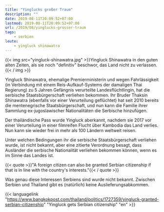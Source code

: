 ```yaml
---
title: "Yinglucks großer Traum"
description: ""
date: 2019-08-11T20:09:52+07:00
lastmod: 2019-08-11T20:09:52+07:00
url: /2019/08/yinglucks-grosser-traum
tags:
    - serbien
leute:
    - yingluck shinawatra
---
```


{{< img src="yingluck-shinawatra.jpg" >}}Yingluck Shinawatra in den guten alten Zeiten, als sie noch "definitiv" beschwor, das Land nicht zu verlassen.{{< / img >}}

Yingluck Shinawatra, ehemalige Premierministerin und wegen Fahrl&auml;ssigkeit (in Verbindung mit einem Reis-Aufkauf-Systems der damaligen Thai Regierung) zu 5 Jahren Gef&auml;ngnis verurteilte Landesfl&uuml;chtlingin, hat die serbische Staatsb&uuml;rgerschaft verliehen bekommen. Ihr Bruder Thaksin Shinawatra (ebenfalls vor einer Verurteilung gefl&uuml;chtet) hat seit 2010 bereits die mentenegrische Staatsb&uuml;rgerschaft, und nun kann die Familie ihrer Sammlung ex-jugoslawischer Nationalit&auml;ten die Serbische hinzuf&uuml;gen. 

Der thail&auml;ndische Pass wurde Yingluck aberkannt, nachdem sie 2017 vor einer Verurteilung in einer filmreifen Flucht &uuml;ber Kambodia das Land verlies. Nun kann sie wieder frei in mehr als 100 L&auml;ndern weltweit reisen.

Unter welchen Bedingungen ihr die serbische Staatsb&uuml;rgerschaft verliehen wurde, ist nicht bekannt, aber eine zitierte Verordnung besagt, dass Ausl&auml;nder die serbische Nationalit&auml;t verliehen bekommen k&ouml;nnen, wenn es im Sinne das Landes ist.

<!--lint disable write-good-->
{{< quote >}}"A foreign citizen can also be granted Serbian citizenship if that is in line with the country's interests."{{< / quote >}}
<!--lint enable write-good-->

Was genau diese Interessen Serbiens sind wurde nicht bekannt. Zwischen Serbien und Thailand gibt es (nat&uuml;rlich) keine Auslieferungsabkommen.

{{< languagelink "https://www.bangkokpost.com/thailand/politics/1727359/yingluck-granted-serbian-citizenship" "Yingluck gets Serbian citizenship" "en" >}}

